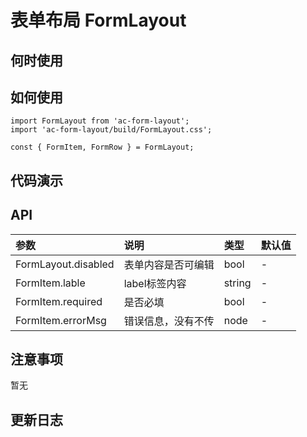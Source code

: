 # 表单布局 FormLayout


 ## 何时使用


 ## 如何使用

 ```
import FormLayout from 'ac-form-layout';
import 'ac-form-layout/build/FormLayout.css';

const { FormItem, FormRow } = FormLayout;
```

 ## 代码演示

 ## API

|参数|说明|类型|默认值|
|:---|:-----|:----|:------|
|FormLayout.disabled|表单内容是否可编辑|bool|-|
|FormItem.lable|label标签内容|string|-|
|FormItem.required|是否必填|bool|-|
|FormItem.errorMsg|错误信息，没有不传|node|-|



 ## 注意事项

 暂无

 ## 更新日志